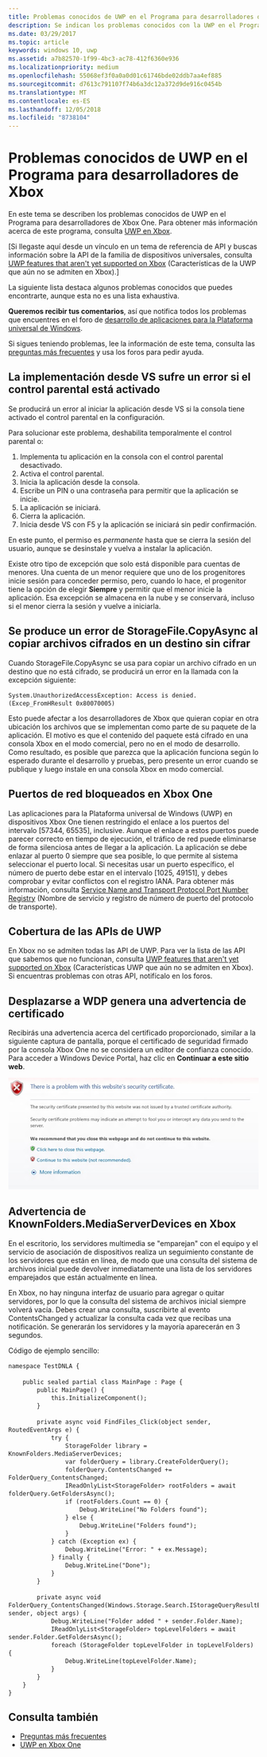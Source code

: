```yaml
---
title: Problemas conocidos de UWP en el Programa para desarrolladores de Xbox
description: Se indican los problemas conocidos con la UWP en el Programa para desarrolladores de Xbox.
ms.date: 03/29/2017
ms.topic: article
keywords: windows 10, uwp
ms.assetid: a7b82570-1f99-4bc3-ac78-412f6360e936
ms.localizationpriority: medium
ms.openlocfilehash: 55068ef3f0a0a0d01c61746bde02ddb7aa4ef885
ms.sourcegitcommit: d7613c791107f74b6a3dc12a372d9de916c0454b
ms.translationtype: MT
ms.contentlocale: es-ES
ms.lasthandoff: 12/05/2018
ms.locfileid: "8738104"
---
```

# <a name="known-issues-with-uwp-on-xbox-developer-program"></a>Problemas conocidos de UWP en el Programa para desarrolladores de Xbox

En este tema se describen los problemas conocidos de UWP en el Programa para desarrolladores de Xbox One. Para obtener más información acerca de este programa, consulta [UWP en Xbox](index.md). 

\[Si llegaste aquí desde un vínculo en un tema de referencia de API y buscas información sobre la API de la familia de dispositivos universales, consulta [UWP features that aren't yet supported on Xbox](http://go.microsoft.com/fwlink/?LinkID=760755) (Características de la UWP que aún no se admiten en Xbox).\]

La siguiente lista destaca algunos problemas conocidos que puedes encontrarte, aunque esta no es una lista exhaustiva. 

**Queremos recibir tus comentarios**, así que notifica todos los problemas que encuentres en el foro de [desarrollo de aplicaciones para la Plataforma universal de Windows](https://social.msdn.microsoft.com/forums/windowsapps/home?forum=wpdevelop). 

Si sigues teniendo problemas, lee la información de este tema, consulta las [preguntas más frecuentes](frequently-asked-questions.md) y usa los foros para pedir ayuda.

 
## <a name="deploying-from-vs-fails-with-parental-controls-turned-on"></a>La implementación desde VS sufre un error si el control parental está activado

Se producirá un error al iniciar la aplicación desde VS si la consola tiene activado el control parental en la configuración.

Para solucionar este problema, deshabilita temporalmente el control parental o:
1. Implementa tu aplicación en la consola con el control parental desactivado.
2. Activa el control parental.
3. Inicia la aplicación desde la consola.
4. Escribe un PIN o una contraseña para permitir que la aplicación se inicie.
5. La aplicación se iniciará.
6. Cierra la aplicación.
7. Inicia desde VS con F5 y la aplicación se iniciará sin pedir confirmación.

En este punto, el permiso es _permanente_ hasta que se cierra la sesión del usuario, aunque se desinstale y vuelva a instalar la aplicación.
 
Existe otro tipo de excepción que solo está disponible para cuentas de menores. Una cuenta de un menor requiere que uno de los progenitores inicie sesión para conceder permiso, pero, cuando lo hace, el progenitor tiene la opción de elegir **Siempre** y permitir que el menor inicie la aplicación. Esa excepción se almacena en la nube y se conservará, incluso si el menor cierra la sesión y vuelve a iniciarla.

## <a name="storagefilecopyasync-fails-to-copy-encrypted-files-to-unencrypted-destination"></a>Se produce un error de StorageFile.CopyAsync al copiar archivos cifrados en un destino sin cifrar 

Cuando StorageFile.CopyAsync se usa para copiar un archivo cifrado en un destino que no está cifrado, se producirá un error en la llamada con la excepción siguiente:

```
System.UnauthorizedAccessException: Access is denied. (Excep_FromHResult 0x80070005)
```

Esto puede afectar a los desarrolladores de Xbox que quieran copiar en otra ubicación los archivos que se implementan como parte de su paquete de la aplicación. El motivo es que el contenido del paquete está cifrado en una consola Xbox en el modo comercial, pero no en el modo de desarrollo. Como resultado, es posible que parezca que la aplicación funciona según lo esperado durante el desarrollo y pruebas, pero presente un error cuando se publique y luego instale en una consola Xbox en modo comercial.
 

## <a name="blocked-networking-ports-on-xbox-one"></a>Puertos de red bloqueados en Xbox One

Las aplicaciones para la Plataforma universal de Windows (UWP) en dispositivos Xbox One tienen restringido el enlace a los puertos del intervalo [57344, 65535], inclusive. Aunque el enlace a estos puertos puede parecer correcto en tiempo de ejecución, el tráfico de red puede eliminarse de forma silenciosa antes de llegar a la aplicación. La aplicación se debe enlazar al puerto 0 siempre que sea posible, lo que permite al sistema seleccionar el puerto local. Si necesitas usar un puerto específico, el número de puerto debe estar en el intervalo [1025, 49151], y debes comprobar y evitar conflictos con el registro IANA. Para obtener más información, consulta [Service Name and Transport Protocol Port Number Registry](http://www.iana.org/assignments/service-names-port-numbers/service-names-port-numbers.xhtml) (Nombre de servicio y registro de número de puerto del protocolo de transporte).

## <a name="uwp-api-coverage"></a>Cobertura de las APIs de UWP

En Xbox no se admiten todas las API de UWP. Para ver la lista de las API que sabemos que no funcionan, consulta [UWP features that aren't yet supported on Xbox](http://go.microsoft.com/fwlink/p/?LinkId=760755) (Características UWP que aún no se admiten en Xbox). Si encuentras problemas con otras API, notifícalo en los foros. 


## <a name="navigating-to-wdp-causes-a-certificate-warning"></a>Desplazarse a WDP genera una advertencia de certificado

Recibirás una advertencia acerca del certificado proporcionado, similar a la siguiente captura de pantalla, porque el certificado de seguridad firmado por la consola Xbox One no se considera un editor de confianza conocido. Para acceder a Windows Device Portal, haz clic en **Continuar a este sitio web**.

![Advertencia de certificado de seguridad de sitio web](images/security_cert_warning.jpg)


## <a name="knownfoldersmediaserverdevices-caveat-on-xbox"></a>Advertencia de KnownFolders.MediaServerDevices en Xbox

En el escritorio, los servidores multimedia se "emparejan" con el equipo y el servicio de asociación de dispositivos realiza un seguimiento constante de los servidores que están en línea, de modo que una consulta del sistema de archivos inicial puede devolver inmediatamente una lista de los servidores emparejados que están actualmente en línea.

En Xbox, no hay ninguna interfaz de usuario para agregar o quitar servidores, por lo que la consulta del sistema de archivos inicial siempre volverá vacía. Debes crear una consulta, suscribirte al evento ContentsChanged y actualizar la consulta cada vez que recibas una notificación. Se generarán los servidores y la mayoría aparecerán en 3 segundos.

Código de ejemplo sencillo:

```
namespace TestDNLA {

    public sealed partial class MainPage : Page {
        public MainPage() {
            this.InitializeComponent();
        }

        private async void FindFiles_Click(object sender, RoutedEventArgs e) {
            try {
                StorageFolder library = KnownFolders.MediaServerDevices;
                var folderQuery = library.CreateFolderQuery();
                folderQuery.ContentsChanged += FolderQuery_ContentsChanged;
                IReadOnlyList<StorageFolder> rootFolders = await folderQuery.GetFoldersAsync();
                if (rootFolders.Count == 0) {
                    Debug.WriteLine("No Folders found");
                } else {
                    Debug.WriteLine("Folders found");
                }
            } catch (Exception ex) {
                Debug.WriteLine("Error: " + ex.Message);
            } finally {
                Debug.WriteLine("Done");
            }
        }

        private async void FolderQuery_ContentsChanged(Windows.Storage.Search.IStorageQueryResultBase sender, object args) {
            Debug.WriteLine("Folder added " + sender.Folder.Name);
            IReadOnlyList<StorageFolder> topLevelFolders = await sender.Folder.GetFoldersAsync();
            foreach (StorageFolder topLevelFolder in topLevelFolders) {
                Debug.WriteLine(topLevelFolder.Name);
            }
        }
    }
}
```

## <a name="see-also"></a>Consulta también
- [Preguntas más frecuentes](frequently-asked-questions.md)
- [UWP en Xbox One](index.md)

